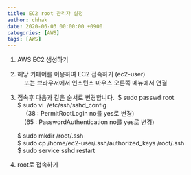 ```yaml
---
title: EC2 root 관리자 설정
author: chhak
date: 2020-06-03 00:00:00 +0900
categories: [AWS]
tags: [AWS]
---
```


1. AWS EC2 생성하기
2. 해당 키페어를 이용하여 EC2 접속하기 (ec2-user)  
    또는 브라우저에서 인스턴스 마우스 오른쪽 메뉴에서 연결
3. 접속후 다음과 같은 순서로 변경합니다. 
	$ sudo passwd root  
	$ sudo vi  /etc/ssh/sshd_config  
     (38 : PermitRootLogin no를 yes로 변경)  
     (65 : PasswordAuthentication no를 yes로 변경)  

	$ sudo mkdir /root/.ssh  
	$ sudo cp /home/ec2-user/.ssh/authorized_keys /root/.ssh  
	$ sudo service sshd restart  
	
4. root로 접속하기
